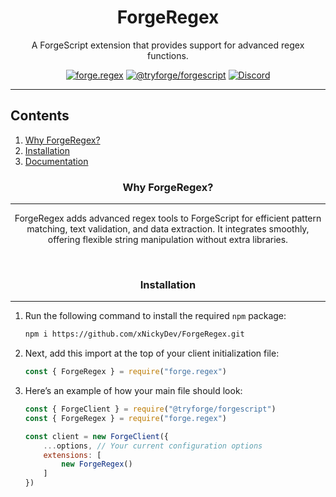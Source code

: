 <div align="center">

# ForgeRegex
A ForgeScript extension that provides support for advanced regex functions.

<a href="https://github.com/xNickyDev/ForgeRegex/"><img src="https://img.shields.io/github/package-json/v/xNickyDev/ForgeRegex/dev?label=/forge.regex&color=5c16d4" alt="forge.regex"></a>
<a href="https://github.com/tryforge/ForgeScript/"><img src="https://img.shields.io/github/package-json/v/tryforge/ForgeScript/main?label=@tryforge/forgescript&color=5c16d4" alt="@tryforge/forgescript"></a>
<a href="https://discord.gg/hcJgjzPvqb"><img src="https://img.shields.io/discord/739934735387721768?logo=discord" alt="Discord"></a>

</div>

---

## Contents

1. [Why ForgeRegex?](#why-forgeregex)
2. [Installation](#installation)
3. [Documentation](https://docs.botforge.org/p/ForgeCanvas/)

<h3 align="center">Why ForgeRegex?</h3><hr>
<p align="center">ForgeRegex adds advanced regex tools to ForgeScript for efficient pattern matching, text validation, and data extraction. It integrates smoothly, offering flexible string manipulation without extra libraries.</p>
<br>

<h3 align="center">Installation</h3><hr>

1. Run the following command to install the required `npm` package:
   ```bash
   npm i https://github.com/xNickyDev/ForgeRegex.git
   ```

2. Next, add this import at the top of your client initialization file:
   ```js
   const { ForgeRegex } = require("forge.regex")
   ```

3. Here’s an example of how your main file should look:
   ```js
   const { ForgeClient } = require("@tryforge/forgescript")
   const { ForgeRegex } = require("forge.regex")

   const client = new ForgeClient({
       ...options, // Your current configuration options   
       extensions: [
           new ForgeRegex()
       ]
   })
   ```

